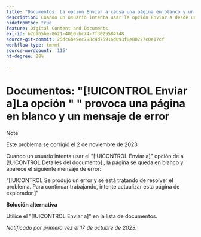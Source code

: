 ```yaml
---
title: "Documentos: La opción Enviar a causa una página en blanco y un mensaje de error"
description: Cuando un usuario intenta usar la opción Enviar a desde una página de detalles del documento, la página se queda en blanco y el usuario ve un mensaje de error.
hidefromtoc: true
feature: Digital Content and Documents
exl-id: b7da65be-8621-4010-bc74-7f3025584748
source-git-commit: 25dc6be9ec798c4d75916d093f8e80227c0e17cf
workflow-type: tm+mt
source-wordcount: '115'
ht-degree: 28%

---
```


# Documentos: &quot;[!UICONTROL Enviar a]La opción &quot; &quot; provoca una página en blanco y un mensaje de error

>[!NOTE]
>
>Este problema se corrigió el 2 de noviembre de 2023.

Cuando un usuario intenta usar el &quot;[!UICONTROL Enviar a]&quot; opción de a [!UICONTROL Detalles del documento] , la página se queda en blanco y aparece el siguiente mensaje de error:

“[!UICONTROL Se produjo un error y se está tratando de resolver el problema. Para continuar trabajando, intente actualizar esta página de explorador.]”

**Solución alternativa**

Utilice el &quot;[!UICONTROL Enviar a]&quot; en la lista de documentos.

_Notificado por primera vez el 17 de octubre de 2023._
